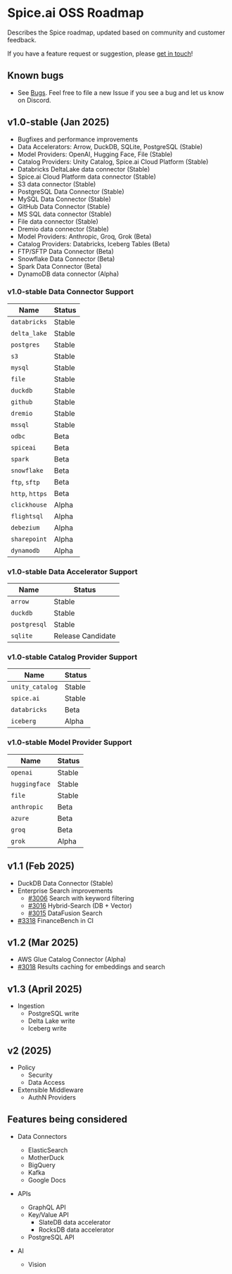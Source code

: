 # Spice.ai OSS Roadmap

Describes the Spice roadmap, updated based on community and customer feedback.

If you have a feature request or suggestion, please [get in touch](https://github.com/spiceai/spiceai#-connect-with-us)!

## Known bugs

- See [Bugs](https://github.com/spiceai/spiceai/labels/bug). Feel free to file a new Issue if you see a bug and let us know on Discord.

## v1.0-stable (Jan 2025)

- Bugfixes and performance improvements
- Data Accelerators: Arrow, DuckDB, SQLite, PostgreSQL (Stable)
- Model Providers: OpenAI, Hugging Face, File (Stable)
- Catalog Providers: Unity Catalog, Spice.ai Cloud Platform (Stable)
- Databricks DeltaLake data connector (Stable)
- Spice.ai Cloud Platform data connector (Stable)
- S3 data connector (Stable)
- PostgreSQL Data Connector (Stable)
- MySQL Data Connector (Stable)
- GitHub Data Connector (Stable)
- MS SQL data connector (Stable)
- File data connector (Stable)
- Dremio data connector (Stable)
- Model Providers: Anthropic, Groq, Grok (Beta)
- Catalog Providers: Databricks, Iceberg Tables (Beta)
- FTP/SFTP Data Connector (Beta)
- Snowflake Data Connector (Beta)
- Spark Data Connector (Beta)
- DynamoDB data connector (Alpha)

### v1.0-stable Data Connector Support

| Name            | Status |
| --------------- | ------ |
| `databricks`    | Stable |
| `delta_lake`    | Stable |
| `postgres`      | Stable |
| `s3`            | Stable |
| `mysql`         | Stable |
| `file`          | Stable |
| `duckdb`        | Stable |
| `github`        | Stable |
| `dremio`        | Stable |
| `mssql`         | Stable |
| `odbc`          | Beta   |
| `spiceai`       | Beta   |
| `spark`         | Beta   |
| `snowflake`     | Beta   |
| `ftp`, `sftp`   | Beta   |
| `http`, `https` | Beta   |
| `clickhouse`    | Alpha  |
| `flightsql`     | Alpha  |
| `debezium`      | Alpha  |
| `sharepoint`    | Alpha  |
| `dynamodb`      | Alpha  |

### v1.0-stable Data Accelerator Support

| Name         | Status            |
| ------------ | ----------------- |
| `arrow`      | Stable            |
| `duckdb`     | Stable            |
| `postgresql` | Stable            |
| `sqlite`     | Release Candidate |

### v1.0-stable Catalog Provider Support

| Name            | Status |
| --------------- | ------ |
| `unity_catalog` | Stable |
| `spice.ai`      | Stable |
| `databricks`    | Beta   |
| `iceberg`       | Alpha  |

### v1.0-stable Model Provider Support

| Name          | Status |
| ------------- | ------ |
| `openai`      | Stable |
| `huggingface` | Stable |
| `file`        | Stable |
| `anthropic`   | Beta   |
| `azure`       | Beta   |
| `groq`        | Beta   |
| `grok`        | Alpha  |

## v1.1 (Feb 2025)

- DuckDB Data Connector (Stable)
- Enterprise Search improvements
  - [#3006](https://github.com/spiceai/spiceai/issues/3006) Search with keyword filtering
  - [#3016](https://github.com/spiceai/spiceai/issues/3016) Hybrid-Search (DB + Vector)
  - [#3015](https://github.com/spiceai/spiceai/issues/3015) DataFusion Search
- [#3318](https://github.com/spiceai/spiceai/issues/3318) FinanceBench in CI

## v1.2 (Mar 2025)

- AWS Glue Catalog Connector (Alpha)
- [#3018](https://github.com/spiceai/spiceai/issues/3018) Results caching for embeddings and search

## v1.3 (April 2025)

- Ingestion
  - PostgreSQL write
  - Delta Lake write
  - Iceberg write

## v2 (2025)

- Policy
  - Security
  - Data Access
- Extensible Middleware
  - AuthN Providers

## Features being considered

- Data Connectors

  - ElasticSearch
  - MotherDuck
  - BigQuery
  - Kafka
  - Google Docs

- APIs

  - GraphQL API
  - Key/Value API
    - SlateDB data accelerator
    - RocksDB data accelerator
  - PostgreSQL API

- AI
  - Vision
